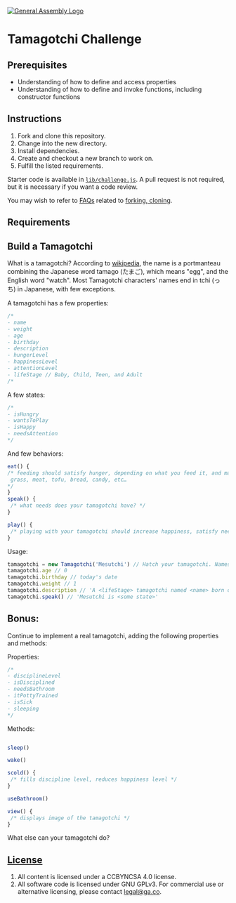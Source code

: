 [![General Assembly Logo](https://camo.githubusercontent.com/1a91b05b8f4d44b5bbfb83abac2b0996d8e26c92/687474703a2f2f692e696d6775722e636f6d2f6b6538555354712e706e67)](https://generalassemb.ly/education/web-development-immersive)

# Tamagotchi Challenge

## Prerequisites

- Understanding of how to define and access properties
- Understanding of how to define and invoke functions, including constructor functions

## Instructions

1.  Fork and clone this repository.
1.  Change into the new directory.
1.  Install dependencies.
1.  Create and checkout a new branch to work on.
1.  Fulfill the listed requirements.

Starter code is available in [`lib/challenge.js`](lib/challenge.js). A pull
request is not required, but it is necessary if you want a code review.

You may wish to refer to [FAQs](https://github.com/ga-wdi-boston/meta/wiki/)
related to [forking,
cloning](https://github.com/ga-wdi-boston/meta/wiki/ForkAndClone).

## Requirements
## Build a Tamagotchi

What is a tamagotchi? According to [wikipedia](https://en.wikipedia.org/wiki/Tamagotchi), the name is a portmanteau combining the Japanese word tamago (たまご), which means "egg", and the English word "watch". Most Tamagotchi characters' names end in tchi (っち) in Japanese, with few exceptions.

A tamagotchi has a few properties:
```js
/*
- name
- weight
- age
- birthday
- description
- hungerLevel
- happinessLevel
- attentionLevel
- lifeStage // Baby, Child, Teen, and Adult
/*
```

A few states:
```js
/*
- isHungry
- wantsToPlay
- isHappy
- needsAttention
*/
```

And few behaviors:
```js
eat() {
/* feeding should satisfy hunger, depending on what you feed it, and may increase weight
 grass, meat, tofu, bread, candy, etc…
*/
}
speak() {
 /* what needs does your tamagotchi have? */
}

play() {
 /* playing with your tamagotchi should increase happiness, satisfy need for attention, and may decrease weight */
}
```

Usage:
```js
tamagotchi = new Tamagotchi('Mesutchi') // Hatch your tamagotchi. Names usually end in tchi (っち)
tamagotchi.age // 0
tamagotchi.birthday // today's date
tamagotchi.weight // 1 
tamagotchi.description // 'A <lifeStage> tamagotchi named <name> born on <birthday> weighing <weight>'
tamagotchi.speak() // 'Mesutchi is <some state>'
```

## Bonus:
Continue to implement a real tamagotchi, adding the following properties and methods:

Properties:
```js
/*
- disciplineLevel
- isDisciplined
- needsBathroom
- itPottyTrained
- isSick
- sleeping
*/
```

Methods:
```js

sleep()

wake()

scold() {
 /* fills discipline level, reduces happiness level */
}

useBathroom()

view() {
 /* displays image of the tamagotchi */
}

```

What else can your tamagotchi do?

## [License](LICENSE)

1.  All content is licensed under a CC­BY­NC­SA 4.0 license.
1.  All software code is licensed under GNU GPLv3. For commercial use or
    alternative licensing, please contact legal@ga.co.

